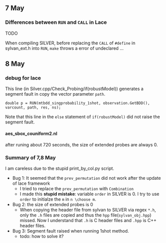 ## 7 May
### Differences between `RUN` and  `CALL` in Lace
TODO

When compiling SILVER, before replacing the `CALL` of `#define` in sylvan_ext.h into `RUN`, `make` throws a error of undeclared ...

## 8 May
### debug for lace
This line (in Silver.cpp/Check_Probing/if(robustModel)) generates a segment fault in copy the vector parameter `path`.

    double p = RUN(mtbdd_singprobability_1shot, observation.GetBDD(), varcount, path, res, ns);

Note that this line in the `else` statement of `if(robustModel)` did not raise the segment fault.

<!-- Note that this error only occured when check the security of q12. -->
#### aes_sbox_couniform2.nl
after runing about 720 seconds, the size of extended probes are always 0.

### Summary of 7,8 May
I am careless due to the stupid print_by_col.py script.

 - Bug 1: It seemed that the `prev_permutation` did not work after the update of lace framework
 	+ I tried to replace the `prev_permutation` with `Combination`
 	+ I made this **stupid mistake**: variable `order` in SILVER is 0. I try to use `order` to initialze the `m` in `n \choose m`.
 - Bug 2: the size of extended probes is 0
 	+ When copying the header file from sylvan to SILVER via regex `*.h`, only the `.h` files are copied and thus the `hpp` file(`sylvan_obj.hpp`) missed. Now I understand that `.h` is C header files and `.hpp` is C++ header files.
 - Bug 3: Segment fault raised when running 1shot method.
 	+ todo: how to solve it?
